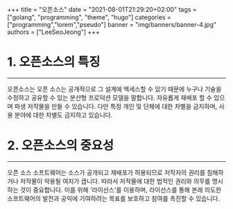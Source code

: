 +++
title = "오픈소스"
date = "2021-08-01T21:29:20+02:00"
tags = ["golang", "programming", "theme", "hugo"]
categories = ["programming","lorem","pseudo"]
banner = "img/banners/banner-4.jpg"
authors = ["LeeSeoJeong"]
+++


# 1. 오픈소스의 특징
***
 오픈소스는 오픈 소스는 공개적으로 그 설계에 액세스할 수 있기 때문에 누구나 기술을 수정하고 공유할 수 있는 분산형 프로덕션 모델을 말합니다. 자유롭게 재배포 할 수 있으며 파생 저작물을 만들 수 있습니다. 다만 특정 개인 및 단체에 대한 차별을 금지하며, 사용 분야에 대한 차별도 금지하고 있습니다.

 # 2. 오픈소스의 중요성
 ***
  오픈 소스 소프트웨어는 소스가 공개되고 재배포가 허용되므로 저작자의 권리를 침해하거나 저작물이 악용될 여지가 큽니다. 따라서 저작물에 대한 법적인 권리와 의무를 명시하는 것이 중요합니다. 이를 위해 '라이선스'를 이용하며, 라이선스를 통해 본래 의도한 소프트웨어의 발전과 공익에 기여하려는 목표를 보호하고 참여를 촉진할 수 있습니다.
